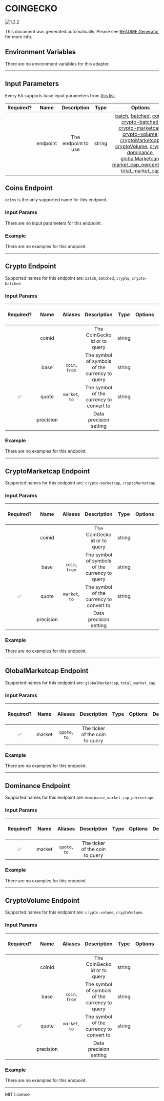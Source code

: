 # COINGECKO

![1.3.2](https://img.shields.io/github/package-json/v/smartcontractkit/external-adapters-js?filename=packages/sources/coingecko-test/package.json)

This document was generated automatically. Please see [README Generator](../../scripts#readme-generator) for more info.

## Environment Variables

There are no environment variables for this adapter.

---

## Input Parameters

Every EA supports base input parameters from [this list](../../core/bootstrap#base-input-parameters)

| Required? |   Name   |     Description     |  Type  |                                                                                                                                                                                                                                                   Options                                                                                                                                                                                                                                                   | Default  |
| :-------: | :------: | :-----------------: | :----: | :---------------------------------------------------------------------------------------------------------------------------------------------------------------------------------------------------------------------------------------------------------------------------------------------------------------------------------------------------------------------------------------------------------------------------------------------------------------------------------------------------------: | :------: |
|           | endpoint | The endpoint to use | string | [batch](#crypto-endpoint), [batched](#crypto-endpoint), [coins](#coins-endpoint), [crypto-batched](#crypto-endpoint), [crypto-marketcap](#cryptomarketcap-endpoint), [crypto-volume](#cryptovolume-endpoint), [cryptoMarketcap](#cryptomarketcap-endpoint), [cryptoVolume](#cryptovolume-endpoint), [crypto](#crypto-endpoint), [dominance](#dominance-endpoint), [globalMarketcap](#globalmarketcap-endpoint), [market_cap_percentage](#dominance-endpoint), [total_market_cap](#globalmarketcap-endpoint) | `crypto` |

## Coins Endpoint

`coins` is the only supported name for this endpoint.

### Input Params

There are no input parameters for this endpoint.

### Example

There are no examples for this endpoint.

---

## Crypto Endpoint

Supported names for this endpoint are: `batch`, `batched`, `crypto`, `crypto-batched`.

### Input Params

| Required? |   Name    |    Aliases     |                  Description                   |  Type  | Options | Default | Depends On | Not Valid With |
| :-------: | :-------: | :------------: | :--------------------------------------------: | :----: | :-----: | :-----: | :--------: | :------------: |
|           |  coinid   |                |          The CoinGecko id or to query          | string |         |         |            |                |
|           |   base    | `coin`, `from` | The symbol of symbols of the currency to query | string |         |         |            |                |
|    ✅     |   quote   | `market`, `to` |    The symbol of the currency to convert to    | string |         |         |            |                |
|           | precision |                |             Data precision setting             |        |         | `full`  |            |                |

### Example

There are no examples for this endpoint.

---

## CryptoMarketcap Endpoint

Supported names for this endpoint are: `crypto-marketcap`, `cryptoMarketcap`.

### Input Params

| Required? |   Name    |    Aliases     |                  Description                   |  Type  | Options | Default | Depends On | Not Valid With |
| :-------: | :-------: | :------------: | :--------------------------------------------: | :----: | :-----: | :-----: | :--------: | :------------: |
|           |  coinid   |                |          The CoinGecko id or to query          | string |         |         |            |                |
|           |   base    | `coin`, `from` | The symbol of symbols of the currency to query | string |         |         |            |                |
|    ✅     |   quote   | `market`, `to` |    The symbol of the currency to convert to    | string |         |         |            |                |
|           | precision |                |             Data precision setting             |        |         | `full`  |            |                |

### Example

There are no examples for this endpoint.

---

## GlobalMarketcap Endpoint

Supported names for this endpoint are: `globalMarketcap`, `total_market_cap`.

### Input Params

| Required? |  Name  |    Aliases    |           Description           | Type | Options | Default | Depends On | Not Valid With |
| :-------: | :----: | :-----------: | :-----------------------------: | :--: | :-----: | :-----: | :--------: | :------------: |
|    ✅     | market | `quote`, `to` | The ticker of the coin to query |      |         |         |            |                |

### Example

There are no examples for this endpoint.

---

## Dominance Endpoint

Supported names for this endpoint are: `dominance`, `market_cap_percentage`.

### Input Params

| Required? |  Name  |    Aliases    |           Description           | Type | Options | Default | Depends On | Not Valid With |
| :-------: | :----: | :-----------: | :-----------------------------: | :--: | :-----: | :-----: | :--------: | :------------: |
|    ✅     | market | `quote`, `to` | The ticker of the coin to query |      |         |         |            |                |

### Example

There are no examples for this endpoint.

---

## CryptoVolume Endpoint

Supported names for this endpoint are: `crypto-volume`, `cryptoVolume`.

### Input Params

| Required? |   Name    |    Aliases     |                  Description                   |  Type  | Options | Default | Depends On | Not Valid With |
| :-------: | :-------: | :------------: | :--------------------------------------------: | :----: | :-----: | :-----: | :--------: | :------------: |
|           |  coinid   |                |          The CoinGecko id or to query          | string |         |         |            |                |
|           |   base    | `coin`, `from` | The symbol of symbols of the currency to query | string |         |         |            |                |
|    ✅     |   quote   | `market`, `to` |    The symbol of the currency to convert to    | string |         |         |            |                |
|           | precision |                |             Data precision setting             |        |         | `full`  |            |                |

### Example

There are no examples for this endpoint.

---

MIT License
